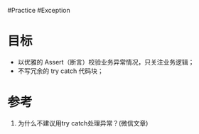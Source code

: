 #Practice #Exception 

# 目标
- 以优雅的 Assert（断言）校验业务异常情况，只关注业务逻辑；
- 不写冗余的 try catch 代码块；




# 参考
1. 为什么不建议用try catch处理异常？(微信文章)